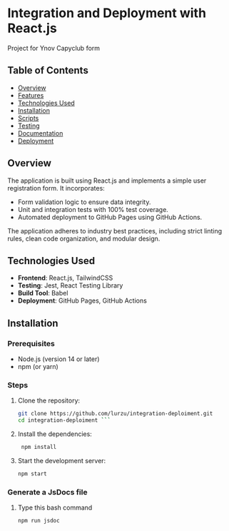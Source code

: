 # Integration and Deployment with React.js

Project for Ynov Capyclub form
## Table of Contents

- [Overview](#overview)
- [Features](#features)
- [Technologies Used](#technologies-used)
- [Installation](#installation)
- [Scripts](#scripts)
- [Testing](#testing)
- [Documentation](#documentation)
- [Deployment](#deployment)

## Overview

The application is built using React.js and implements a simple user registration form. It incorporates:
- Form validation logic to ensure data integrity.
- Unit and integration tests with 100% test coverage.
- Automated deployment to GitHub Pages using GitHub Actions.

The application adheres to industry best practices, including strict linting rules, clean code organization, and modular design.

## Technologies Used

- **Frontend**: React.js, TailwindCSS
- **Testing**: Jest, React Testing Library
- **Build Tool**: Babel
- **Deployment**: GitHub Pages, GitHub Actions

## Installation

### Prerequisites

- Node.js (version 14 or later)
- npm (or yarn)

### Steps

1. Clone the repository:
   ```bash
   git clone https://github.com/lurzu/integration-deploiment.git
   cd integration-deploiment ```
2. Install the dependencies:
   ```bash
    npm install
    ```
3. Start the development server:
    ```bash
    npm start
    ```

### Generate a JsDocs file
1. Type this bash command
    ```bash
    npm run jsdoc
    ```